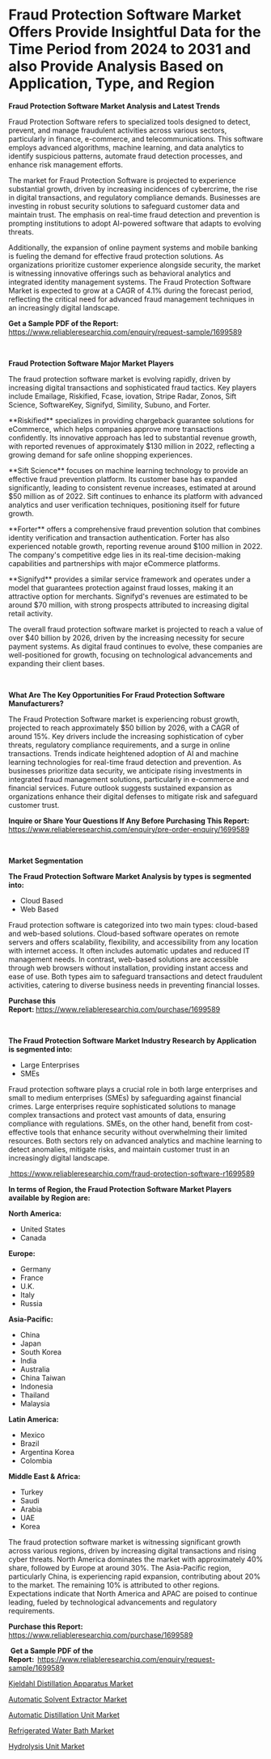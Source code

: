 <p><h1>Fraud Protection Software Market Offers Provide Insightful Data for the Time Period from 2024 to 2031 and also Provide Analysis Based on Application, Type, and Region</h1></p><p><strong>Fraud Protection Software Market Analysis and Latest Trends</strong></p>
<p><p>Fraud Protection Software refers to specialized tools designed to detect, prevent, and manage fraudulent activities across various sectors, particularly in finance, e-commerce, and telecommunications. This software employs advanced algorithms, machine learning, and data analytics to identify suspicious patterns, automate fraud detection processes, and enhance risk management efforts.</p><p>The market for Fraud Protection Software is projected to experience substantial growth, driven by increasing incidences of cybercrime, the rise in digital transactions, and regulatory compliance demands. Businesses are investing in robust security solutions to safeguard customer data and maintain trust. The emphasis on real-time fraud detection and prevention is prompting institutions to adopt AI-powered software that adapts to evolving threats.</p><p>Additionally, the expansion of online payment systems and mobile banking is fueling the demand for effective fraud protection solutions. As organizations prioritize customer experience alongside security, the market is witnessing innovative offerings such as behavioral analytics and integrated identity management systems. The Fraud Protection Software Market is expected to grow at a CAGR of 4.1% during the forecast period, reflecting the critical need for advanced fraud management techniques in an increasingly digital landscape.</p></p>
<p><strong>Get a Sample PDF of the Report:&nbsp;</strong> <a href="https://www.reliableresearchiq.com/enquiry/request-sample/1699589?utm_campaign=1769&utm_medium=2&utm_source=Github&utm_content=ia&utm_term=20102024&utm_id=fraud-protection-software">https://www.reliableresearchiq.com/enquiry/request-sample/1699589</a></p>
<p>&nbsp;</p>
<p><strong>Fraud Protection Software Major Market Players</strong></p>
<p><p>The fraud protection software market is evolving rapidly, driven by increasing digital transactions and sophisticated fraud tactics. Key players include Emailage, Riskified, Fcase, iovation, Stripe Radar, Zonos, Sift Science, SoftwareKey, Signifyd, Simility, Subuno, and Forter.</p><p>**Riskified** specializes in providing chargeback guarantee solutions for eCommerce, which helps companies approve more transactions confidently. Its innovative approach has led to substantial revenue growth, with reported revenues of approximately $130 million in 2022, reflecting a growing demand for safe online shopping experiences.</p><p>**Sift Science** focuses on machine learning technology to provide an effective fraud prevention platform. Its customer base has expanded significantly, leading to consistent revenue increases, estimated at around $50 million as of 2022. Sift continues to enhance its platform with advanced analytics and user verification techniques, positioning itself for future growth.</p><p>**Forter** offers a comprehensive fraud prevention solution that combines identity verification and transaction authentication. Forter has also experienced notable growth, reporting revenue around $100 million in 2022. The company's competitive edge lies in its real-time decision-making capabilities and partnerships with major eCommerce platforms.</p><p>**Signifyd** provides a similar service framework and operates under a model that guarantees protection against fraud losses, making it an attractive option for merchants. Signifyd's revenues are estimated to be around $70 million, with strong prospects attributed to increasing digital retail activity.</p><p>The overall fraud protection software market is projected to reach a value of over $40 billion by 2026, driven by the increasing necessity for secure payment systems. As digital fraud continues to evolve, these companies are well-positioned for growth, focusing on technological advancements and expanding their client bases.</p></p>
<p>&nbsp;</p>
<p><strong>What Are The Key Opportunities For Fraud Protection Software Manufacturers?</strong></p>
<p><p>The Fraud Protection Software market is experiencing robust growth, projected to reach approximately $50 billion by 2026, with a CAGR of around 15%. Key drivers include the increasing sophistication of cyber threats, regulatory compliance requirements, and a surge in online transactions. Trends indicate heightened adoption of AI and machine learning technologies for real-time fraud detection and prevention. As businesses prioritize data security, we anticipate rising investments in integrated fraud management solutions, particularly in e-commerce and financial services. Future outlook suggests sustained expansion as organizations enhance their digital defenses to mitigate risk and safeguard customer trust.</p></p>
<p><strong>Inquire or Share Your Questions If Any Before Purchasing This Report:</strong> <a href="https://www.reliableresearchiq.com/enquiry/pre-order-enquiry/1699589?utm_campaign=1769&utm_medium=2&utm_source=Github&utm_content=ia&utm_term=20102024&utm_id=fraud-protection-software">https://www.reliableresearchiq.com/enquiry/pre-order-enquiry/1699589</a></p>
<p>&nbsp;</p>
<p><strong>Market Segmentation</strong></p>
<p><strong>The Fraud Protection Software Market Analysis by types is segmented into:</strong></p>
<p><ul><li>Cloud Based</li><li>Web Based</li></ul></p>
<p><p>Fraud protection software is categorized into two main types: cloud-based and web-based solutions. Cloud-based software operates on remote servers and offers scalability, flexibility, and accessibility from any location with internet access. It often includes automatic updates and reduced IT management needs. In contrast, web-based solutions are accessible through web browsers without installation, providing instant access and ease of use. Both types aim to safeguard transactions and detect fraudulent activities, catering to diverse business needs in preventing financial losses.</p></p>
<p><strong>Purchase this Report:&nbsp;</strong><a href="https://www.reliableresearchiq.com/purchase/1699589?utm_campaign=1769&utm_medium=2&utm_source=Github&utm_content=ia&utm_term=20102024&utm_id=fraud-protection-software">https://www.reliableresearchiq.com/purchase/1699589</a></p>
<p>&nbsp;</p>
<p><strong>The Fraud Protection Software Market Industry Research by Application is segmented into:</strong></p>
<p><ul><li>Large Enterprises</li><li>SMEs</li></ul></p>
<p><p>Fraud protection software plays a crucial role in both large enterprises and small to medium enterprises (SMEs) by safeguarding against financial crimes. Large enterprises require sophisticated solutions to manage complex transactions and protect vast amounts of data, ensuring compliance with regulations. SMEs, on the other hand, benefit from cost-effective tools that enhance security without overwhelming their limited resources. Both sectors rely on advanced analytics and machine learning to detect anomalies, mitigate risks, and maintain customer trust in an increasingly digital landscape.</p></p>
<p><a href="https://www.reliableresearchiq.com/fraud-protection-software-r1699589?utm_campaign=1769&utm_medium=2&utm_source=Github&utm_content=ia&utm_term=20102024&utm_id=fraud-protection-software">&nbsp;https://www.reliableresearchiq.com/fraud-protection-software-r1699589</a></p>
<p><strong>In terms of Region, the Fraud Protection Software Market Players available by Region are:</strong></p>
<p>
    <p> <strong> North America: </strong>
        <ul>
            <li>United States</li>
            <li>Canada</li>
        </ul>
        </p> 
    <p> <strong> Europe: </strong>
        <ul>
            <li>Germany</li>
            <li>France</li>
            <li>U.K.</li>
            <li>Italy</li>
            <li>Russia</li>
        </ul>
        </p> 
    <p> <strong> Asia-Pacific: </strong>
        <ul>
            <li>China</li>
            <li>Japan</li>
            <li>South Korea</li>
            <li>India</li>
            <li>Australia</li>
            <li>China Taiwan</li>
            <li>Indonesia</li>
            <li>Thailand</li>
            <li>Malaysia</li>
        </ul>
        </p> 
    <p> <strong> Latin America: </strong>
        <ul>
            <li>Mexico</li>
            <li>Brazil</li>
            <li>Argentina Korea</li>
            <li>Colombia</li>
        </ul>
        </p> 
    <p> <strong> Middle East & Africa: </strong>
        <ul>
            <li>Turkey</li>
            <li>Saudi</li>
            <li>Arabia</li>
            <li>UAE</li>
            <li>Korea</li>
        </ul>
    </p>
    </p>
<p><p>The fraud protection software market is witnessing significant growth across various regions, driven by increasing digital transactions and rising cyber threats. North America dominates the market with approximately 40% share, followed by Europe at around 30%. The Asia-Pacific region, particularly China, is experiencing rapid expansion, contributing about 20% to the market. The remaining 10% is attributed to other regions. Expectations indicate that North America and APAC are poised to continue leading, fueled by technological advancements and regulatory requirements.</p></p>
<p><strong>Purchase this Report: </strong><a href="https://www.reliableresearchiq.com/purchase/1699589?utm_campaign=1769&utm_medium=2&utm_source=Github&utm_content=ia&utm_term=20102024&utm_id=fraud-protection-software">https://www.reliableresearchiq.com/purchase/1699589</a></p>
<p>&nbsp;<strong>Get a Sample PDF of the Report:&nbsp;&nbsp;</strong><a href="https://www.reliableresearchiq.com/enquiry/request-sample/1699589?utm_campaign=1769&utm_medium=2&utm_source=Github&utm_content=ia&utm_term=20102024&utm_id=fraud-protection-software">https://www.reliableresearchiq.com/enquiry/request-sample/1699589</a></p>
<p><strong></strong></p>
<p><p><a href="https://www.linkedin.com/pulse/global-kjeldahl-distillation-apparatus-market-product-xo5ze?utm_campaign=1769&utm_medium=2&utm_source=Github&utm_content=ia&utm_term=20102024&utm_id=fraud-protection-software">Kjeldahl Distillation Apparatus Market</a></p><p><a href="https://www.linkedin.com/pulse/automatic-solvent-extractor-market-global-share-ranking-7awge?utm_campaign=1769&utm_medium=2&utm_source=Github&utm_content=ia&utm_term=20102024&utm_id=fraud-protection-software">Automatic Solvent Extractor Market</a></p><p><a href="https://www.linkedin.com/pulse/analyzing-automatic-distillation-unit-market-dynamics-growth-e4sme?utm_campaign=1769&utm_medium=2&utm_source=Github&utm_content=ia&utm_term=20102024&utm_id=fraud-protection-software">Automatic Distillation Unit Market</a></p><p><a href="https://www.linkedin.com/pulse/refrigerated-water-bath-market-global-insights-sales-trends-q5vve?utm_campaign=1769&utm_medium=2&utm_source=Github&utm_content=ia&utm_term=20102024&utm_id=fraud-protection-software">Refrigerated Water Bath Market</a></p><p><a href="https://www.linkedin.com/pulse/global-hydrolysis-unit-market-trends-analysis-future-pmvqe?utm_campaign=1769&utm_medium=2&utm_source=Github&utm_content=ia&utm_term=20102024&utm_id=fraud-protection-software">Hydrolysis Unit Market</a></p></p>